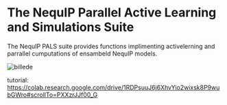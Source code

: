 
# The NequIP Parallel Active Learning and Simulations Suite

The NequIP PALS suite provides functions implimenting activelerning and parrallel cumputations of ensambeld NequIP models.

![billede](https://user-images.githubusercontent.com/121713591/236923965-d22d6363-3e70-41ef-8c62-06438ea3a1c5.png)


tutorial: https://colab.research.google.com/drive/1RDPsuuJ6j6XhvYio2wixsk8P9wubGWro#scrollTo=PXXzrJJf00_G
